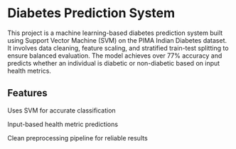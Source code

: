 # Diabetes Prediction System
This project is a machine learning-based diabetes prediction system built using Support Vector Machine (SVM) on the PIMA Indian Diabetes dataset. 
It involves data cleaning, feature scaling, and stratified train-test splitting to ensure balanced evaluation. 
The model achieves over 77% accuracy and predicts whether an individual is diabetic or non-diabetic based on input health metrics.

## Features
Uses SVM for accurate classification

Input-based health metric predictions

Clean preprocessing pipeline for reliable results
